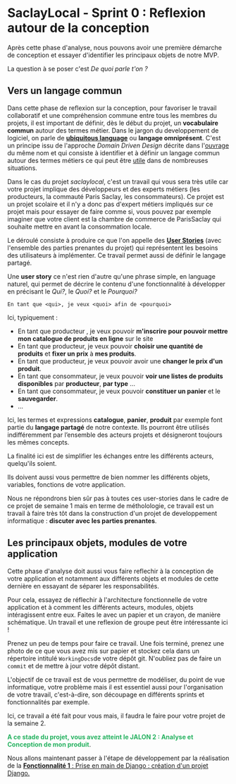 # SaclayLocal - Sprint 0 : Reflexion autour de la conception

Après cette phase d'analyse, nous pouvons avoir une première démarche de conception et essayer d'identifier les principaux objets de notre MVP. 

La question à se poser c'est *De quoi parle t'on ?* 

## Vers un langage commun

Dans cette phase de reflexion sur la conception, pour favoriser le travail collaboratif et une compréhension commune entre tous les membres du projets, il est important de définir, dès le début du projet, un **vocabulaire commun** autour des termes métier. Dans le jargon du developpement de logiciel, on parle de [**ubiquitous language**](http://referentiel.institut-agile.fr/ubiquitous.html) ou **langage omniprésent**. C'est un principe issu de l'approche *Domain Driven Design* décrite dans l'[ouvrage](https://github.com/p0w34007/ebooks/blob/master/Eric%20Evans%202003%20-%20Domain-Driven%20Design%20-%20Tackling%20Complexity%20in%20the%20Heart%20of%20Software.pdf) du même nom et qui consiste à identifier et à définir un langage commun autour des termes métiers ce qui peut être [utile](https://promyze.com/pourquoi-lire-red-book-domain-driven-design/) dans de nombreuses situations.


Dans le cas du projet *saclaylocal*, c'est un travail qui vous sera très utile car votre projet implique des développeurs et des experts métiers (les producteurs, la commauté Paris Saclay, les consommateurs). Ce projet est un projet scolaire et il n'y a donc pas d'expert métiers impliqués sur ce projet mais pour essayer de faire comme si, vous pouvez par exemple imaginer que votre client est la chambre de commerce de ParisSaclay qui souhaite mettre en avant la consommation locale.


Le déroulé consiste à produire ce que l'on appelle des [**User Stories**](https://en.wikipedia.org/wiki/User_story) (avec l'ensemble des parties prenantes du projet) qui représentent les besoins des utilisateurs à implémenter. Ce travail permet aussi de définir le langage partagé.

Une **user story** ce n'est rien d'autre qu'une phrase simple, en language naturel, qui permet de décrire le contenu d'une fonctionnalité à développer en précisant le *Qui?*, le *Quoi?* et le *Pourquoi?*

 `En tant que <qui>, je veux <quoi> afin de <pourquoi>`

Ici, typiquement : 

+ En tant que producteur , je veux pouvoir **m'inscrire pour pouvoir mettre mon catalogue de produits en ligne** sur le site
+ En tant que producteur, je veux pouvoir **choisir une quantité de produits** et  **fixer un prix** à **mes produits**.
+ En tant que producteur, je veux pouvoir avoir une **changer le prix d'un produit**.
+ En tant que consommateur, je veux pouvoir **voir une listes de produits disponibles** par **producteur**, **par type** ...
+ En tant que consommateur, je veux pouvoir **constituer un panier** et le **sauvegarder**.
+ ...


Ici, les termes et expressions **catalogue**, **panier**, **produit** par exemple font partie du **langage partagé** de notre contexte. Ils pourront être utilisés indifféremment par l’ensemble des acteurs projets et désigneront toujours les mêmes concepts.

La finalité ici est de simplifier les échanges entre les différents acteurs, quelqu'ils soient.

Ils doivent aussi vous permettre de bien nommer les différents objets, variables, fonctions de votre application.

Nous ne répondrons bien sûr pas à toutes ces user-stories dans le cadre de ce projet de semaine 1 mais en terme de métholologie, ce travail est un travail à faire très tôt dans la construction d'un projet de developpement informatique : **discuter avec les parties prenantes**.

## Les principaux objets, modules de votre application

Cette phase d'analyse doit aussi vous faire reflechir à la conception de votre application et notamment aux différents objets et modules de cette dernière en essayant de séparer les responsabilités. 

Pour cela, essayez de réflechir à l'architecture fonctionnelle de votre application et à comment les différents acteurs, modules, objets intéragissent entre eux. Faites le avec un papier et un crayon, de manière schématique. Un travail et une reflexion de groupe peut être intéressante ici !

Prenez un peu de temps pour faire ce travail. Une fois terminé, prenez une photo de ce que vous avez mis sur papier et stockez cela dans un répertoire intitulé `WorkingDocs`de votre dépôt git. N'oubliez pas de faire un `commit` et de mettre à jour votre dépôt distant.

 
L'objectif de ce travail est de vous permettre de modéliser, du point de vue informatique, votre problème mais il est essentiel aussi pour l'organisation de votre travail, c'est-à-dire, son découpage en différents sprints et fonctionnalités par exemple. 

Ici, ce travail a été fait pour vous mais, il faudra le faire pour votre projet de la semaine 2.


<span style="color: #26B260">**A ce stade du projet, vous avez atteint le JALON 2 : Analyse et Conception de mon produit**</span>.



Nous allons maintenant passer à l'étape de développement par la réalisation de la [**Fonctionnalité 1** : Prise en main de Django : création d'un projet Django.](./S1_djangoproject.md)
